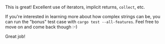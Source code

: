 This is great! Excellent use of iterators, implicit returns, `collect`, etc.

If you're interested in learning more about how complex strings can be, you can run the "bonus" test case with `cargo test --all-features`. Feel free to move on and come back though :-)

Great job!